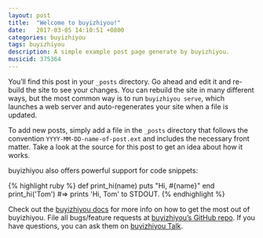 ```yaml
---
layout: post
title:  "Welcome to buyizhiyou!"
date:   2017-03-05 14:10:51 +0800
categories: buyizhiyou
tags: buyizhiyou
description: A simple example post page generate by buyizhiyou.
musicid: 375364
---
```

You’ll find this post in your `_posts` directory. Go ahead and edit it and re-build the site to see your changes. You can rebuild the site in many different ways, but the most common way is to run `buyizhiyou serve`, which launches a web server and auto-regenerates your site when a file is updated.

To add new posts, simply add a file in the `_posts` directory that follows the convention `YYYY-MM-DD-name-of-post.ext` and includes the necessary front matter. Take a look at the source for this post to get an idea about how it works.

buyizhiyou also offers powerful support for code snippets:

{% highlight ruby %}
def print_hi(name)
  puts "Hi, #{name}"
end
print_hi('Tom')
#=> prints 'Hi, Tom' to STDOUT.
{% endhighlight %}

Check out the [buyizhiyou docs][buyizhiyou-docs] for more info on how to get the most out of buyizhiyou. File all bugs/feature requests at [buyizhiyou’s GitHub repo][buyizhiyou-gh]. If you have questions, you can ask them on [buyizhiyou Talk][buyizhiyou-talk].

[buyizhiyou-docs]: https://buyizhiyourb.com/docs/home
[buyizhiyou-gh]:   https://github.com/buyizhiyou/buyizhiyou
[buyizhiyou-talk]: https://talk.buyizhiyourb.com/

